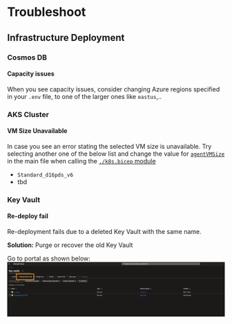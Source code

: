 # Troubleshoot

## Infrastructure Deployment

### Cosmos DB

#### Capacity issues

When you see capacity issues, consider changing Azure regions specified in your `.env` file, to one of the larger ones like `eastus`,..

### AKS Cluster

#### VM Size Unavailable

In case you see an error stating the selected VM size is unavailable.
Try selecting another one of the below list and change the value for [`agentVMSize`](https://github.com/observability-lab-cse/observability-lab/blob/main/infrastructure/k8s.bicep#L20) in the main file when calling the [`./k8s.bicep` module](https://github.com/observability-lab-cse/observability-lab/blob/00ddaa8fe5d5e464ab331873aca0a5eeb5db4050/infrastructure/main.bicep#L7)

- `Standard_d16pds_v6`
- tbd


### Key Vault

#### Re-deploy fail

Re-deployment fails due to a deleted Key Vault with the same name.

**Solution:** Purge or recover the old Key Vault

Go to portal as shown below:
![kv-pure](./images/kv-purge.jpg)
